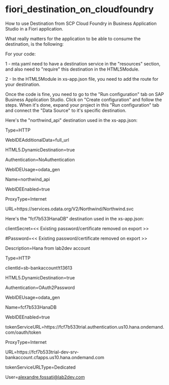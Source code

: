 # fiori_destination_on_cloudfoundry
How to use Destination from SCP Cloud Foundry in Business Application Studio in a Fiori application.

What really matters for the application to be able to consume the destination, is the following:

For your code:

1 - mta.yaml need to have a destination service in the "resources" section, and also need to "require" this destination in the HTML5Module.

2 - In the HTML5Module in xs-app.json file, you need to add the route for your destination.

Once the code is fine, you need to go to the "Run configuration" tab on SAP Business Application Studio.
Click on "Create configuration" and follow the steps.
When it's done, expand your project in this "Run configuration" tab and connect the "Data Source" to it's specific destination.

Here's the "northwind_api" destination used in the xs-app.json:

Type=HTTP

WebIDEAdditionalData=full_url

HTML5.DynamicDestination=true

Authentication=NoAuthentication

WebIDEUsage=odata_gen

Name=northwind_api

WebIDEEnabled=true

ProxyType=Internet

URL=https\://services.odata.org/V2/Northwind/Northwind.svc


Here's the "fcf7b533HanaDB" destination used in the xs-app.json:

clientSecret=<< Existing password/certificate removed on export >>

#Password=<< Existing password/certificate removed on export >>

Description=Hana from lab2dev account

Type=HTTP

clientId=sb-bankaccount\!t13613

HTML5.DynamicDestination=true

Authentication=OAuth2Password

WebIDEUsage=odata_gen

Name=fcf7b533HanaDB

WebIDEEnabled=true

tokenServiceURL=https\://fcf7b533trial.authentication.us10.hana.ondemand.com/oauth/token

ProxyType=Internet

URL=https\://fcf7b533trial-dev-srv-bankaccount.cfapps.us10.hana.ondemand.com

tokenServiceURLType=Dedicated

User=alexandre.fossati@lab2dev.com

